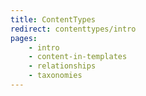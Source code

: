 ```yaml
---
title: ContentTypes
redirect: contenttypes/intro
pages:
    - intro
    - content-in-templates
    - relationships
    - taxonomies
---
```

